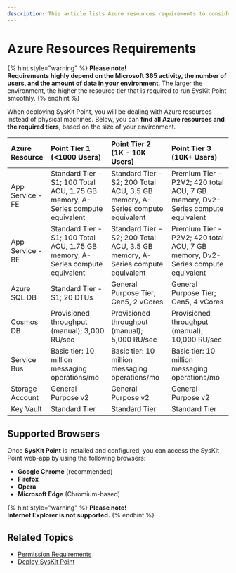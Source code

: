 ```yaml
---
description: This article lists Azure resources requirements to consider when deploying SysKit Point.
---
```


# Azure Resources Requirements

{% hint style="warning" %}
**Please note!**  
**Requirements highly depend on the Microsoft 365 activity, the number of users, and the amount of data in your environment**. The larger the environment, the higher the resource tier that is required to run SysKit Point smoothly.
{% endhint %}

When deploying SysKit Point, you will be dealing with Azure resources instead of physical machines. Below, you can __find all Azure resources and the required tiers__, based on the size of your environment.

| Azure Resource | Point Tier 1 (<1000 Users) | Point Tier 2 (1K - 10K Users) | Point Tier 3 (10K+ Users) |
| :--- | :--- | :--- | :--- |
| App Service - FE | Standard Tier - S1; 100 Total ACU, 1.75 GB memory, A-Series compute equivalent | Standard Tier - S2; 200 Total ACU, 3.5 GB memory, A-Series compute equivalent | Premium Tier - P2V2; 420 total ACU, 7 GB memory, Dv2-Series compute equivalent |
| App Service - BE | Standard Tier - S1; 100 Total ACU, 1.75 GB memory, A-Series compute equivalent | Standard Tier - S2; 200 Total ACU, 3.5 GB memory, A-Series compute equivalent | Premium Tier - P2V2; 420 total ACU, 7 GB memory, Dv2-Series compute equivalent |
| Azure SQL DB | Standard Tier - S1; 20 DTUs | General Purpose Tier; Gen5, 2 vCores | General Purpose Tier; Gen5, 4 vCores |
| Cosmos DB | Provisioned throughput (manual); 3,000 RU/sec | Provisioned throughput (manual); 5,000 RU/sec | Provisioned throughput (manual); 10,000 RU/sec |
| Service Bus | Basic tier: 10 million messaging operations/mo | Basic tier: 10 million messaging operations/mo | Basic tier: 10 million messaging operations/mo |
| Storage Account | General Purpose v2 | General Purpose v2 | General Purpose v2 |
| Key Vault | Standard Tier | Standard Tier | Standard Tier |

## Supported Browsers

Once **SysKit Point** is installed and configured, you can access the SysKit Point web-app by using the following browsers:

* **Google Chrome** \(recommended\)
* **Firefox**
* **Opera**
* **Microsoft Edge** \(Chromium-based\)

{% hint style="warning" %}
**Please note!**  
**Internet Explorer is not supported.**
{% endhint %}

## Related Topics

* [Permission Requirements](permission-requirements.md)
* [Deploy SysKit Point](../installation/deploy-syskit-point.md)

